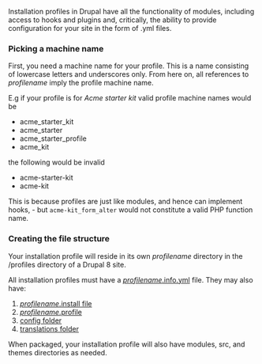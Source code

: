 Installation profiles in Drupal have all the functionality of modules, including access to hooks and plugins and, critically, the ability to provide configuration for your site in the form of .yml files.

### Picking a machine name

First, you need a machine name for your profile. This is a name consisting of lowercase letters and underscores only. From here on, all references to _profilename_ imply the profile machine name.

E.g if your profile is for _Acme starter kit_ valid profile machine names would be

* acme\_starter\_kit
* acme\_starter
* acme\_starter\_profile
* acme\_kit

the following would be invalid

* acme-starter-kit
* acme-kit

This is because profiles are just like modules, and hence can implement hooks, - but `acme-kit_form_alter` would not constitute a valid PHP function name.

### Creating the file structure

Your installation profile will reside in its own _profilename_ directory in the /profiles directory of a Drupal 8 site.

All installation profiles must have a [_profilename_.info.yml](#info) file. They may also have:

1. [_profilename_.install file](#install)
2. [_profilename_.profile](#profile)
3. [config folder](#config)
4. [translations folder](#translations)

When packaged, your installation profile will also have modules, src, and themes directories as needed.